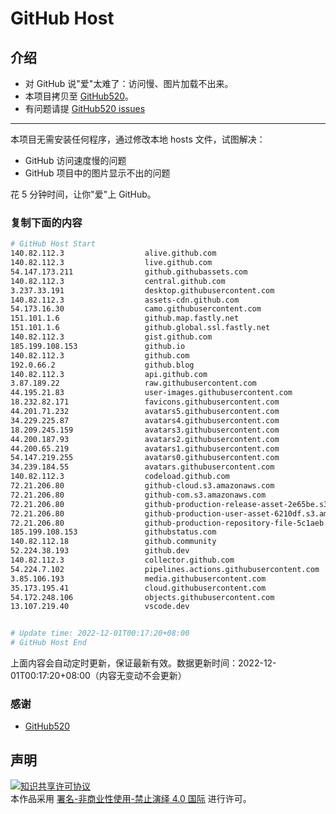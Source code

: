 # GitHub Host
## 介绍
- 对 GitHub 说"爱"太难了：访问慢、图片加载不出来。
- 本项目拷贝至 [GitHub520](https://github.com/521xueweihan/GitHub520)。
- 有问题请提 [GitHub520 issues](https://github.com/521xueweihan/GitHub520/issues/new)

---

本项目无需安装任何程序，通过修改本地 hosts 文件，试图解决：
- GitHub 访问速度慢的问题
- GitHub 项目中的图片显示不出的问题

花 5 分钟时间，让你"爱"上 GitHub。

### 复制下面的内容
```bash
# GitHub Host Start
140.82.112.3                  alive.github.com
140.82.112.3                  live.github.com
54.147.173.211                github.githubassets.com
140.82.112.3                  central.github.com
3.237.33.191                  desktop.githubusercontent.com
140.82.112.3                  assets-cdn.github.com
54.173.16.30                  camo.githubusercontent.com
151.101.1.6                   github.map.fastly.net
151.101.1.6                   github.global.ssl.fastly.net
140.82.112.3                  gist.github.com
185.199.108.153               github.io
140.82.112.3                  github.com
192.0.66.2                    github.blog
140.82.112.3                  api.github.com
3.87.189.22                   raw.githubusercontent.com
44.195.21.83                  user-images.githubusercontent.com
18.232.82.171                 favicons.githubusercontent.com
44.201.71.232                 avatars5.githubusercontent.com
34.229.225.87                 avatars4.githubusercontent.com
18.209.245.159                avatars3.githubusercontent.com
44.200.187.93                 avatars2.githubusercontent.com
44.200.65.219                 avatars1.githubusercontent.com
54.147.219.255                avatars0.githubusercontent.com
34.239.184.55                 avatars.githubusercontent.com
140.82.112.3                  codeload.github.com
72.21.206.80                  github-cloud.s3.amazonaws.com
72.21.206.80                  github-com.s3.amazonaws.com
72.21.206.80                  github-production-release-asset-2e65be.s3.amazonaws.com
72.21.206.80                  github-production-user-asset-6210df.s3.amazonaws.com
72.21.206.80                  github-production-repository-file-5c1aeb.s3.amazonaws.com
185.199.108.153               githubstatus.com
140.82.112.18                 github.community
52.224.38.193                 github.dev
140.82.112.3                  collector.github.com
54.224.7.102                  pipelines.actions.githubusercontent.com
3.85.106.193                  media.githubusercontent.com
35.173.195.41                 cloud.githubusercontent.com
54.172.248.106                objects.githubusercontent.com
13.107.219.40                 vscode.dev


# Update time: 2022-12-01T00:17:20+08:00
# GitHub Host End

```
上面内容会自动定时更新，保证最新有效。数据更新时间：2022-12-01T00:17:20+08:00（内容无变动不会更新）

### 感谢

- [GitHub520](https://github.com/521xueweihan/GitHub520)

## 声明
<a rel="license" href="https://creativecommons.org/licenses/by-nc-nd/4.0/deed.zh"><img alt="知识共享许可协议" style="border-width: 0" src="https://licensebuttons.net/l/by-nc-nd/4.0/88x31.png"></a><br>本作品采用 <a rel="license" href="https://creativecommons.org/licenses/by-nc-nd/4.0/deed.zh">署名-非商业性使用-禁止演绎 4.0 国际</a> 进行许可。